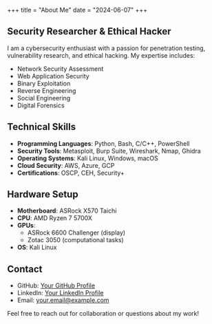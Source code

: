 +++
title = "About Me"
date = "2024-06-07"
+++

## Security Researcher & Ethical Hacker
I am a cybersecurity enthusiast with a passion for penetration testing, vulnerability research, and ethical hacking. My expertise includes:

- Network Security Assessment
- Web Application Security
- Binary Exploitation
- Reverse Engineering
- Social Engineering
- Digital Forensics

## Technical Skills

- **Programming Languages**: Python, Bash, C/C++, PowerShell
- **Security Tools**: Metasploit, Burp Suite, Wireshark, Nmap, Ghidra
- **Operating Systems**: Kali Linux, Windows, macOS
- **Cloud Security**: AWS, Azure, GCP
- **Certifications**: OSCP, CEH, Security+

## Hardware Setup

- **Motherboard**: ASRock X570 Taichi
- **CPU**: AMD Ryzen 7 5700X
- **GPUs**: 
  - ASRock 6600 Challenger (display)
  - Zotac 3050 (computational tasks)
- **OS**: Kali Linux

## Contact

- GitHub: [Your GitHub Profile](https://github.com/yourusername)
- LinkedIn: [Your LinkedIn Profile](https://linkedin.com/in/yourusername)
- Email: your.email@example.com

Feel free to reach out for collaboration or questions about my work!
